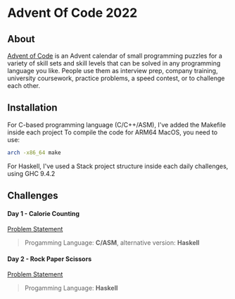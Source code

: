 # Advent Of Code 2022

## About

[Advent of Code](https://adventofcode.com/2022/about) is an Advent calendar of small programming puzzles for a variety of skill sets and skill levels that can be solved in any programming language you like. People use them as interview prep, company training, university coursework, practice problems, a speed contest, or to challenge each other.

## Installation

For C-based programming language (C/C++/ASM), I've added the Makefile inside each project
To compile the code for ARM64 MacOS, you need to use:

```bash
arch -x86_64 make
```

For Haskell, I've used a Stack project structure inside each daily challenges, using GHC 9.4.2


## Challenges

#### Day 1 - Calorie Counting
[Problem Statement](https://adventofcode.com/2022/day/1)
> Progamming Language: **C/ASM**,
> alternative version: **Haskell**

#### Day 2 - Rock Paper Scissors
[Problem Statement](https://adventofcode.com/2022/day/2)
> Progamming Language: **Haskell**